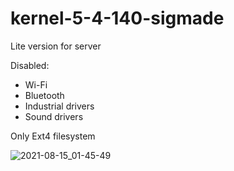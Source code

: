 # kernel-5-4-140-sigmade

Lite version for server

Disabled:
- Wi-Fi
- Bluetooth
- Industrial drivers
- Sound drivers 

Only Ext4 filesystem

![2021-08-15_01-45-49](https://user-images.githubusercontent.com/55326490/129459195-b66e7634-0291-4f2d-99d4-fdf1cc6bedea.png)

